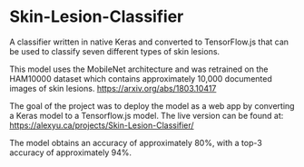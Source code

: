 # Skin-Lesion-Classifier
A classifier written in native Keras and converted to TensorFlow.js that can be used to classify seven different types of skin lesions.

This model uses the MobileNet architecture and was retrained on the HAM10000 dataset which contains approximately 10,000 documented images of skin lesions.
https://arxiv.org/abs/1803.10417

The goal of the project was to deploy the model as a web app by converting a Keras model to a Tensorflow.js model. The live version can be found at: https://alexyu.ca/projects/Skin-Lesion-Classifier/

The model obtains an accuracy of approximately 80%, with a top-3 accuracy of approximately 94%. 
